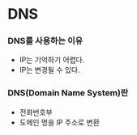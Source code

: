 # DNS

### DNS를 사용하는 이유
- IP는 기억하기 어렵다.
- IP는 변경될 수 있다.

### DNS(Domain Name System)란
- 전화번호부
- 도메인 명을 IP 주소로 변환